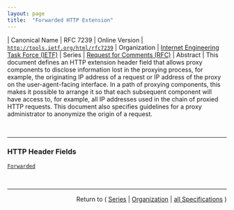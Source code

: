 ```yaml
---
layout: page
title:  "Forwarded HTTP Extension"
---
```


| Canonical Name | RFC 7239
| Online Version | [`http://tools.ietf.org/html/rfc7239`](http://tools.ietf.org/html/rfc7239)
| Organization | [Internet Engineering Task Force (IETF)](..)
| Series | [Request for Comments (RFC)](.)
| Abstract | This document defines an HTTP extension header field that allows proxy components to disclose information lost in the proxying process, for example, the originating IP address of a request or IP address of the proxy on the user-agent-facing interface. In a path of proxying components, this makes it possible to arrange it so that each subsequent component will have access to, for example, all IP addresses used in the chain of proxied HTTP requests. This document also specifies guidelines for a proxy administrator to anonymize the origin of a request.

<br/>
<hr/>

### HTTP Header Fields

[`Forwarded`](/concepts/http-header/Forwarded "This document defines an HTTP extension header field that allows proxy components to disclose information lost in the proxying process, for example, the originating IP address of a request or IP address of the proxy on the user-agent-facing interface. In a path of proxying components, this makes it possible to arrange it so that each subsequent component will have access to, for example, all IP addresses used in the chain of proxied HTTP requests. This document also specifies guidelines for a proxy administrator to anonymize the origin of a request.")



<br/>
<hr/>

<p style="text-align: right">Return to ( <a href="./">Series</a> | <a href="../">Organization</a> | <a href="../../">all Specifications</a> )</p>